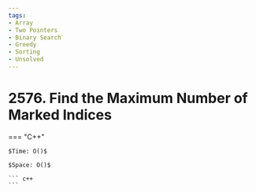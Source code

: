 ```yaml
---
tags:
- Array
- Two Pointers
- Binary Search
- Greedy
- Sorting
- Unsolved
---
```



# 2576. Find the Maximum Number of Marked Indices

=== "C++"

    $Time: O()$

    $Space: O()$

    ``` c++
    ```